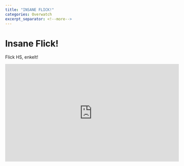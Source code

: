 ```yaml
---
title: "INSANE FLICK!"
categories: Overwatch
excerpt_separator: <!--more-->
---
```


# Insane Flick!

Flick HS, enkelt!

<iframe width="560" height="315" src="https://www.youtube.com/embed/OHItkoGADeA" frameborder="0" allow="accelerometer; autoplay; clipboard-write; encrypted-media; gyroscope; picture-in-picture" allowfullscreen></iframe>

<!--more-->

